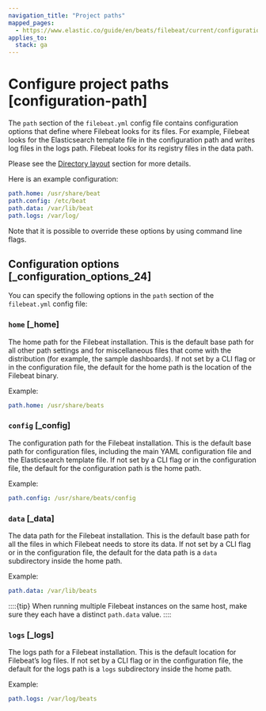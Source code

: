```yaml
---
navigation_title: "Project paths"
mapped_pages:
  - https://www.elastic.co/guide/en/beats/filebeat/current/configuration-path.html
applies_to:
  stack: ga
---
```


# Configure project paths [configuration-path]


The `path` section of the `filebeat.yml` config file contains configuration options that define where Filebeat looks for its files. For example, Filebeat looks for the Elasticsearch template file in the configuration path and writes log files in the logs path. Filebeat looks for its registry files in the data path.

Please see the [Directory layout](/reference/filebeat/directory-layout.md) section for more details.

Here is an example configuration:

```yaml
path.home: /usr/share/beat
path.config: /etc/beat
path.data: /var/lib/beat
path.logs: /var/log/
```

Note that it is possible to override these options by using command line flags.


## Configuration options [_configuration_options_24]

You can specify the following options in the `path` section of the `filebeat.yml` config file:


### `home` [_home]

The home path for the Filebeat installation. This is the default base path for all other path settings and for miscellaneous files that come with the distribution (for example, the sample dashboards). If not set by a CLI flag or in the configuration file, the default for the home path is the location of the Filebeat binary.

Example:

```yaml
path.home: /usr/share/beats
```


### `config` [_config]

The configuration path for the Filebeat installation. This is the default base path for configuration files, including the main YAML configuration file and the Elasticsearch template file. If not set by a CLI flag or in the configuration file, the default for the configuration path is the home path.

Example:

```yaml
path.config: /usr/share/beats/config
```


### `data` [_data]

The data path for the Filebeat installation. This is the default base path for all the files in which Filebeat needs to store its data. If not set by a CLI flag or in the configuration file, the default for the data path is a `data` subdirectory inside the home path.

Example:

```yaml
path.data: /var/lib/beats
```

::::{tip}
When running multiple Filebeat instances on the same host, make sure they each have a distinct `path.data` value.
::::



### `logs` [_logs]

The logs path for a Filebeat installation. This is the default location for Filebeat’s log files. If not set by a CLI flag or in the configuration file, the default for the logs path is a `logs` subdirectory inside the home path.

Example:

```yaml
path.logs: /var/log/beats
```

